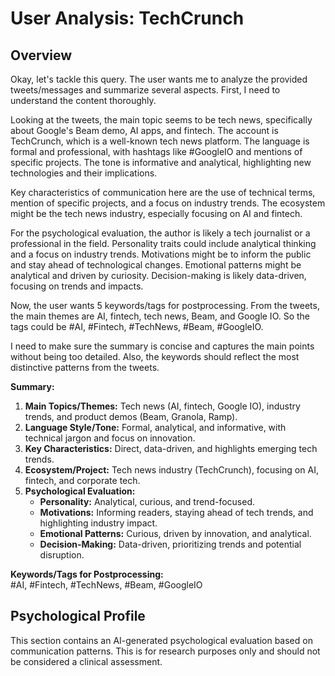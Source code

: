 # User Analysis: TechCrunch

## Overview

<think>
Okay, let's tackle this query. The user wants me to analyze the provided tweets/messages and summarize several aspects. First, I need to understand the content thoroughly.

Looking at the tweets, the main topic seems to be tech news, specifically about Google's Beam demo, AI apps, and fintech. The account is TechCrunch, which is a well-known tech news platform. The language is formal and professional, with hashtags like #GoogleIO and mentions of specific projects. The tone is informative and analytical, highlighting new technologies and their implications.

Key characteristics of communication here are the use of technical terms, mention of specific projects, and a focus on industry trends. The ecosystem might be the tech news industry, especially focusing on AI and fintech. 

For the psychological evaluation, the author is likely a tech journalist or a professional in the field. Personality traits could include analytical thinking and a focus on industry trends. Motivations might be to inform the public and stay ahead of technological changes. Emotional patterns might be analytical and driven by curiosity. Decision-making is likely data-driven, focusing on trends and impacts.

Now, the user wants 5 keywords/tags for postprocessing. From the tweets, the main themes are AI, fintech, tech news, Beam, and Google IO. So the tags could be #AI, #Fintech, #TechNews, #Beam, #GoogleIO.

I need to make sure the summary is concise and captures the main points without being too detailed. Also, the keywords should reflect the most distinctive patterns from the tweets.
</think>

**Summary:**  
1. **Main Topics/Themes:** Tech news (AI, fintech, Google IO), industry trends, and product demos (Beam, Granola, Ramp).  
2. **Language Style/Tone:** Formal, analytical, and informative, with technical jargon and focus on innovation.  
3. **Key Characteristics:** Direct, data-driven, and highlights emerging tech trends.  
4. **Ecosystem/Project:** Tech news industry (TechCrunch), focusing on AI, fintech, and corporate tech.  
5. **Psychological Evaluation:**  
   - **Personality:** Analytical, curious, and trend-focused.  
   - **Motivations:** Informing readers, staying ahead of tech trends, and highlighting industry impact.  
   - **Emotional Patterns:** Curious, driven by innovation, and analytical.  
   - **Decision-Making:** Data-driven, prioritizing trends and potential disruption.  

**Keywords/Tags for Postprocessing:**  
#AI, #Fintech, #TechNews, #Beam, #GoogleIO

## Psychological Profile

This section contains an AI-generated psychological evaluation based on communication patterns. This is for research purposes only and should not be considered a clinical assessment.